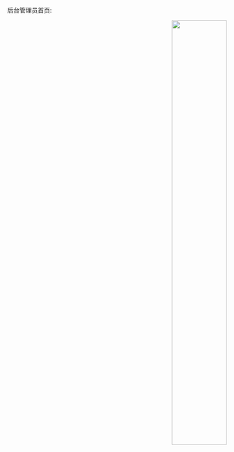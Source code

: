 
后台管理员首页:
<div align=right><img src="https://github.com/Miki-Hunter/Dining/tree/master/demo_img/to_admin_index.png" width="50%" height="50%"></div>


